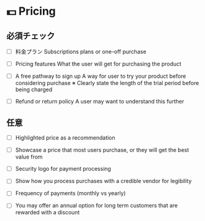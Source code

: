 # 💵 Pricing

## 必須チェック

- [ ] 料金プラン
Subscriptions plans or one-off purchase

- [ ] Pricing features
What the user will get for purchasing the product

- [ ] A free pathway to sign up
A way for user to try your product before considering purchase
※ Clearly state the length of the trial period before being charged

- [ ] Refund or return policy
A user may want to understand this further

## 任意

- [ ] Highlighted price as a recommendation

- [ ] Showcase a price that most users purchase, or they will get the best value from

- [ ] Security logo for payment processing

- [ ] Show how you process purchases with a credible vendor for legibility

- [ ] Frequency of payments (monthly vs yearly)

- [ ] You may offer an annual option for long term customers that are rewarded with a discount
